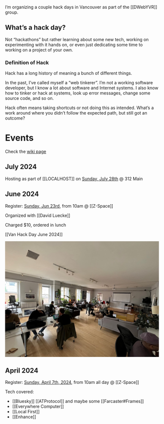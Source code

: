---
---

I’m organizing a couple hack days in Vancouver as part of the [[DWebYVR]] group. 
## What’s a hack day?

Not “hackathons” but rather learning about some new tech, working on experimenting with it hands on, or even just dedicating some time to working on a project of your own. 
### Definition of Hack

Hack has a long history of meaning a bunch of different things.

In the past, I’ve called myself a “web tinkerer”. I’m not a working software developer, but I know a lot about software and Internet systems. I also know how to tinker or hack at systems, look up error messages, change some source code, and so on. 

Hack often means taking shortcuts or not doing this as intended. What’s a work around where you didn’t follow the expected path, but still got an outcome?

# Events

Check the [wiki page](https://dwebyvr.org/wiki/Vancouver_Hack_Day)

## July 2024

Hosting as part of [[LOCALHOST]] on [Sunday, July 28th](https://lu.ma/0p6mdkhf) @ 312 Main

## June 2024

Register: [Sunday, Jun 23rd](https://lu.ma/nskqnv2j), from 10am @ [[Z-Space]]

Organized with [[David Luecke]]

Charged $10, ordered in lunch

[[Van Hack Day June 2024]]

![](/assets/2024/hacking-at-zspace.jpg)
## April 2024

Register: [Sunday, April 7th, 2024](https://lu.ma/vancouver-hack-day-april2024), from 10am all day @ [[Z-Space]]

Tech covered:
* [[Bluesky]] [[ATProtocol]] and maybe some [[Farcaster#Frames]]
* [[Everywhere Computer]] 
* [[Local First]]
* [[Enhance]]


